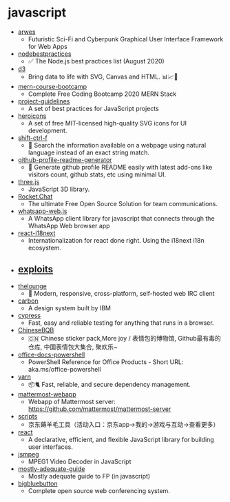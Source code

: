 # javascript
- [arwes](https://github.com/arwes/arwes)
  - Futuristic Sci-Fi and Cyberpunk Graphical User Interface Framework for Web Apps
- [nodebestpractices](https://github.com/goldbergyoni/nodebestpractices)
  - ✅ The Node.js best practices list (August 2020)
- [d3](https://github.com/d3/d3)
  - Bring data to life with SVG, Canvas and HTML. 📊📈🎉
- [mern-course-bootcamp](https://github.com/jeanrauwers/mern-course-bootcamp)
  - Complete Free Coding Bootcamp 2020 MERN Stack
- [project-guidelines](https://github.com/elsewhencode/project-guidelines)
  - A set of best practices for JavaScript projects
- [heroicons](https://github.com/tailwindlabs/heroicons)
  - A set of free MIT-licensed high-quality SVG icons for UI development.
- [shift-ctrl-f](https://github.com/model-zoo/shift-ctrl-f)
  - 🔎 Search the information available on a webpage using natural language instead of an exact string match.
- [github-profile-readme-generator](https://github.com/rahuldkjain/github-profile-readme-generator)
  - 🚀 Generate github profile README easily with latest add-ons like visitors count, github stats, etc using minimal UI.
- [three.js](https://github.com/mrdoob/three.js)
  - JavaScript 3D library.
- [Rocket.Chat](https://github.com/RocketChat/Rocket.Chat)
  - The ultimate Free Open Source Solution for team communications.
- [whatsapp-web.js](https://github.com/pedroslopez/whatsapp-web.js)
  - A WhatsApp client library for javascript that connects through the WhatsApp Web browser app
- [react-i18next](https://github.com/i18next/react-i18next)
  - Internationalization for react done right. Using the i18next i18n ecosystem.
- [exploits](https://github.com/r4j0x00/exploits)
  - 
- [thelounge](https://github.com/thelounge/thelounge)
  - 💬 Modern, responsive, cross-platform, self-hosted web IRC client
- [carbon](https://github.com/carbon-design-system/carbon)
  - A design system built by IBM
- [cypress](https://github.com/cypress-io/cypress)
  - Fast, easy and reliable testing for anything that runs in a browser.
- [ChineseBQB](https://github.com/zhaoolee/ChineseBQB)
  - 🇨🇳 Chinese sticker pack,More joy / 表情包的博物馆, Github最有毒的仓库, 中国表情包大集合, 聚欢乐~
- [office-docs-powershell](https://github.com/MicrosoftDocs/office-docs-powershell)
  - PowerShell Reference for Office Products - Short URL: aka.ms/office-powershell
- [yarn](https://github.com/yarnpkg/yarn)
  - 📦🐈 Fast, reliable, and secure dependency management.
- [mattermost-webapp](https://github.com/mattermost/mattermost-webapp)
  - Webapp of Mattermost server: https://github.com/mattermost/mattermost-server
- [scripts](https://github.com/lxk0301/scripts)
  - 京东薅羊毛工具（活动入口：京东app->我的->游戏与互动->查看更多）
- [react](https://github.com/facebook/react)
  - A declarative, efficient, and flexible JavaScript library for building user interfaces.
- [jsmpeg](https://github.com/phoboslab/jsmpeg)
  - MPEG1 Video Decoder in JavaScript
- [mostly-adequate-guide](https://github.com/MostlyAdequate/mostly-adequate-guide)
  - Mostly adequate guide to FP (in javascript)
- [bigbluebutton](https://github.com/bigbluebutton/bigbluebutton)
  - Complete open source web conferencing system.
